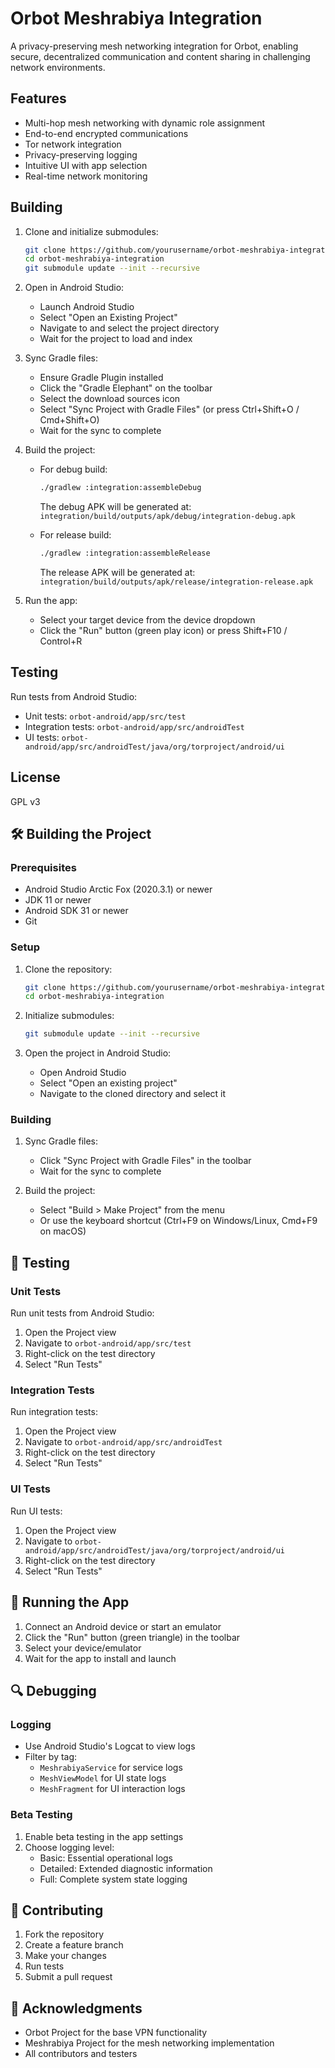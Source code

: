 # Orbot Meshrabiya Integration

A privacy-preserving mesh networking integration for Orbot, enabling secure, decentralized communication and content sharing in challenging network environments.

## Features

- Multi-hop mesh networking with dynamic role assignment
- End-to-end encrypted communications
- Tor network integration
- Privacy-preserving logging
- Intuitive UI with app selection
- Real-time network monitoring

## Building

1. Clone and initialize submodules:
   ```bash
   git clone https://github.com/yourusername/orbot-meshrabiya-integration.git
   cd orbot-meshrabiya-integration
   git submodule update --init --recursive
   ```

2. Open in Android Studio:
   - Launch Android Studio
   - Select "Open an Existing Project"
   - Navigate to and select the project directory
   - Wait for the project to load and index

3. Sync Gradle files:
   - Ensure Gradle Plugin installed
   - Click the "Gradle Elephant" on the toolbar
   - Select the download sources icon
   - Select "Sync Project with Gradle Files" (or press Ctrl+Shift+O / Cmd+Shift+O)
   - Wait for the sync to complete

4. Build the project:
   - For debug build:
     ```bash
     ./gradlew :integration:assembleDebug
     ```
     The debug APK will be generated at: `integration/build/outputs/apk/debug/integration-debug.apk`
   
   - For release build:
     ```bash
     ./gradlew :integration:assembleRelease
     ```
     The release APK will be generated at: `integration/build/outputs/apk/release/integration-release.apk`

5. Run the app:
   - Select your target device from the device dropdown
   - Click the "Run" button (green play icon) or press Shift+F10 / Control+R

## Testing

Run tests from Android Studio:
- Unit tests: `orbot-android/app/src/test`
- Integration tests: `orbot-android/app/src/androidTest`
- UI tests: `orbot-android/app/src/androidTest/java/org/torproject/android/ui`

## License

GPL v3

## 🛠️ Building the Project

### Prerequisites
- Android Studio Arctic Fox (2020.3.1) or newer
- JDK 11 or newer
- Android SDK 31 or newer
- Git

### Setup
1. Clone the repository:
   ```bash
   git clone https://github.com/yourusername/orbot-meshrabiya-integration.git
   cd orbot-meshrabiya-integration
   ```

2. Initialize submodules:
   ```bash
   git submodule update --init --recursive
   ```

3. Open the project in Android Studio:
   - Open Android Studio
   - Select "Open an existing project"
   - Navigate to the cloned directory and select it

### Building
1. Sync Gradle files:
   - Click "Sync Project with Gradle Files" in the toolbar
   - Wait for the sync to complete

2. Build the project:
   - Select "Build > Make Project" from the menu
   - Or use the keyboard shortcut (Ctrl+F9 on Windows/Linux, Cmd+F9 on macOS)

## 🧪 Testing

### Unit Tests
Run unit tests from Android Studio:
1. Open the Project view
2. Navigate to `orbot-android/app/src/test`
3. Right-click on the test directory
4. Select "Run Tests"

### Integration Tests
Run integration tests:
1. Open the Project view
2. Navigate to `orbot-android/app/src/androidTest`
3. Right-click on the test directory
4. Select "Run Tests"

### UI Tests
Run UI tests:
1. Open the Project view
2. Navigate to `orbot-android/app/src/androidTest/java/org/torproject/android/ui`
3. Right-click on the test directory
4. Select "Run Tests"

## 📱 Running the App

1. Connect an Android device or start an emulator
2. Click the "Run" button (green triangle) in the toolbar
3. Select your device/emulator
4. Wait for the app to install and launch

## 🔍 Debugging

### Logging
- Use Android Studio's Logcat to view logs
- Filter by tag:
  - `MeshrabiyaService` for service logs
  - `MeshViewModel` for UI state logs
  - `MeshFragment` for UI interaction logs

### Beta Testing
1. Enable beta testing in the app settings
2. Choose logging level:
   - Basic: Essential operational logs
   - Detailed: Extended diagnostic information
   - Full: Complete system state logging

## 🤝 Contributing

1. Fork the repository
2. Create a feature branch
3. Make your changes
4. Run tests
5. Submit a pull request

## 🙏 Acknowledgments

- Orbot Project for the base VPN functionality
- Meshrabiya Project for the mesh networking implementation
- All contributors and testers
